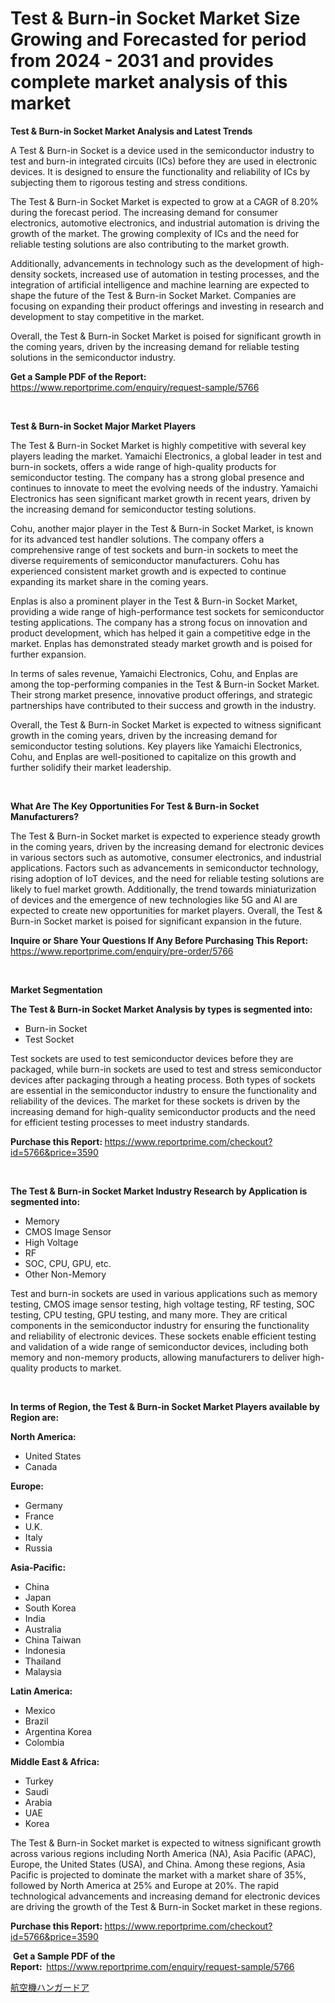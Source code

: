 <p><h1>Test & Burn-in Socket Market Size Growing and Forecasted for period from 2024 - 2031 and provides complete market analysis of this market</h1></p><p><strong>Test & Burn-in Socket Market Analysis and Latest Trends</strong></p>
<p><p>A Test & Burn-in Socket is a device used in the semiconductor industry to test and burn-in integrated circuits (ICs) before they are used in electronic devices. It is designed to ensure the functionality and reliability of ICs by subjecting them to rigorous testing and stress conditions.</p><p>The Test & Burn-in Socket Market is expected to grow at a CAGR of 8.20% during the forecast period. The increasing demand for consumer electronics, automotive electronics, and industrial automation is driving the growth of the market. The growing complexity of ICs and the need for reliable testing solutions are also contributing to the market growth.</p><p>Additionally, advancements in technology such as the development of high-density sockets, increased use of automation in testing processes, and the integration of artificial intelligence and machine learning are expected to shape the future of the Test & Burn-in Socket Market. Companies are focusing on expanding their product offerings and investing in research and development to stay competitive in the market.</p><p>Overall, the Test & Burn-in Socket Market is poised for significant growth in the coming years, driven by the increasing demand for reliable testing solutions in the semiconductor industry.</p></p>
<p><strong>Get a Sample PDF of the Report:&nbsp;</strong> <a href="https://www.reportprime.com/enquiry/request-sample/5766">https://www.reportprime.com/enquiry/request-sample/5766</a></p>
<p>&nbsp;</p>
<p><strong>Test & Burn-in Socket Major Market Players</strong></p>
<p><p>The Test & Burn-in Socket Market is highly competitive with several key players leading the market. Yamaichi Electronics, a global leader in test and burn-in sockets, offers a wide range of high-quality products for semiconductor testing. The company has a strong global presence and continues to innovate to meet the evolving needs of the industry. Yamaichi Electronics has seen significant market growth in recent years, driven by the increasing demand for semiconductor testing solutions.</p><p>Cohu, another major player in the Test & Burn-in Socket Market, is known for its advanced test handler solutions. The company offers a comprehensive range of test sockets and burn-in sockets to meet the diverse requirements of semiconductor manufacturers. Cohu has experienced consistent market growth and is expected to continue expanding its market share in the coming years.</p><p>Enplas is also a prominent player in the Test & Burn-in Socket Market, providing a wide range of high-performance test sockets for semiconductor testing applications. The company has a strong focus on innovation and product development, which has helped it gain a competitive edge in the market. Enplas has demonstrated steady market growth and is poised for further expansion.</p><p>In terms of sales revenue, Yamaichi Electronics, Cohu, and Enplas are among the top-performing companies in the Test & Burn-in Socket Market. Their strong market presence, innovative product offerings, and strategic partnerships have contributed to their success and growth in the industry.</p><p>Overall, the Test & Burn-in Socket Market is expected to witness significant growth in the coming years, driven by the increasing demand for semiconductor testing solutions. Key players like Yamaichi Electronics, Cohu, and Enplas are well-positioned to capitalize on this growth and further solidify their market leadership.</p></p>
<p>&nbsp;</p>
<p><strong>What Are The Key Opportunities For Test & Burn-in Socket Manufacturers?</strong></p>
<p><p>The Test & Burn-in Socket market is expected to experience steady growth in the coming years, driven by the increasing demand for electronic devices in various sectors such as automotive, consumer electronics, and industrial applications. Factors such as advancements in semiconductor technology, rising adoption of IoT devices, and the need for reliable testing solutions are likely to fuel market growth. Additionally, the trend towards miniaturization of devices and the emergence of new technologies like 5G and AI are expected to create new opportunities for market players. Overall, the Test & Burn-in Socket market is poised for significant expansion in the future.</p></p>
<p><strong>Inquire or Share Your Questions If Any Before Purchasing This Report:</strong> <a href="https://www.reportprime.com/enquiry/pre-order/5766">https://www.reportprime.com/enquiry/pre-order/5766</a></p>
<p>&nbsp;</p>
<p><strong>Market Segmentation</strong></p>
<p><strong>The Test & Burn-in Socket Market Analysis by types is segmented into:</strong></p>
<p><ul><li>Burn-in Socket</li><li>Test Socket</li></ul></p>
<p><p>Test sockets are used to test semiconductor devices before they are packaged, while burn-in sockets are used to test and stress semiconductor devices after packaging through a heating process. Both types of sockets are essential in the semiconductor industry to ensure the functionality and reliability of the devices. The market for these sockets is driven by the increasing demand for high-quality semiconductor products and the need for efficient testing processes to meet industry standards.</p></p>
<p><strong>Purchase this Report:&nbsp;</strong><a href="https://www.reportprime.com/checkout?id=5766&price=3590">https://www.reportprime.com/checkout?id=5766&price=3590</a></p>
<p>&nbsp;</p>
<p><strong>The Test & Burn-in Socket Market Industry Research by Application is segmented into:</strong></p>
<p><ul><li>Memory</li><li>CMOS Image Sensor</li><li>High Voltage</li><li>RF</li><li>SOC, CPU, GPU, etc.</li><li>Other Non-Memory</li></ul></p>
<p><p>Test and burn-in sockets are used in various applications such as memory testing, CMOS image sensor testing, high voltage testing, RF testing, SOC testing, CPU testing, GPU testing, and many more. They are critical components in the semiconductor industry for ensuring the functionality and reliability of electronic devices. These sockets enable efficient testing and validation of a wide range of semiconductor devices, including both memory and non-memory products, allowing manufacturers to deliver high-quality products to market.</p></p>
<p>&nbsp;</p>
<p><strong>In terms of Region, the Test & Burn-in Socket Market Players available by Region are:</strong></p>
<p>
    <p> <strong> North America: </strong>
        <ul>
            <li>United States</li>
            <li>Canada</li>
        </ul>
        </p> 
    <p> <strong> Europe: </strong>
        <ul>
            <li>Germany</li>
            <li>France</li>
            <li>U.K.</li>
            <li>Italy</li>
            <li>Russia</li>
        </ul>
        </p> 
    <p> <strong> Asia-Pacific: </strong>
        <ul>
            <li>China</li>
            <li>Japan</li>
            <li>South Korea</li>
            <li>India</li>
            <li>Australia</li>
            <li>China Taiwan</li>
            <li>Indonesia</li>
            <li>Thailand</li>
            <li>Malaysia</li>
        </ul>
        </p> 
    <p> <strong> Latin America: </strong>
        <ul>
            <li>Mexico</li>
            <li>Brazil</li>
            <li>Argentina Korea</li>
            <li>Colombia</li>
        </ul>
        </p> 
    <p> <strong> Middle East & Africa: </strong>
        <ul>
            <li>Turkey</li>
            <li>Saudi</li>
            <li>Arabia</li>
            <li>UAE</li>
            <li>Korea</li>
        </ul>
    </p>
    </p>
<p><p>The Test & Burn-in Socket market is expected to witness significant growth across various regions including North America (NA), Asia Pacific (APAC), Europe, the United States (USA), and China. Among these regions, Asia Pacific is projected to dominate the market with a market share of 35%, followed by North America at 25% and Europe at 20%. The rapid technological advancements and increasing demand for electronic devices are driving the growth of the Test & Burn-in Socket market in these regions.</p></p>
<p><strong>Purchase this Report: </strong><a href="https://www.reportprime.com/checkout?id=5766&price=3590">https://www.reportprime.com/checkout?id=5766&price=3590</a></p>
<p>&nbsp;<strong>Get a Sample PDF of the Report:&nbsp;&nbsp;</strong><a href="https://www.reportprime.com/enquiry/request-sample/5766">https://www.reportprime.com/enquiry/request-sample/5766</a></p>
<p><strong></strong></p>
<p><p><a href="https://github.com/lababdou/Market-Research-Report-List-3/blob/main/252505915890.md">航空機ハンガードア</a></p></p>